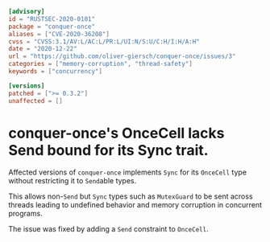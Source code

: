 ```toml
[advisory]
id = "RUSTSEC-2020-0101"
package = "conquer-once"
aliases = ["CVE-2020-36208"]
cvss = "CVSS:3.1/AV:L/AC:L/PR:L/UI:N/S:U/C:H/I:H/A:H"
date = "2020-12-22"
url = "https://github.com/oliver-giersch/conquer-once/issues/3"
categories = ["memory-corruption", "thread-safety"]
keywords = ["concurrency"]

[versions]
patched = [">= 0.3.2"]
unaffected = []
```

# conquer-once's OnceCell lacks Send bound for its Sync trait.

Affected versions of `conquer-once` implements `Sync` for its `OnceCell` type
without restricting it to `Send`able types.

This allows non-`Send` but `Sync` types such as `MutexGuard` to be sent across
threads leading to undefined behavior and memory corruption in concurrent
programs.

The issue was fixed by adding a `Send` constraint to `OnceCell`.
